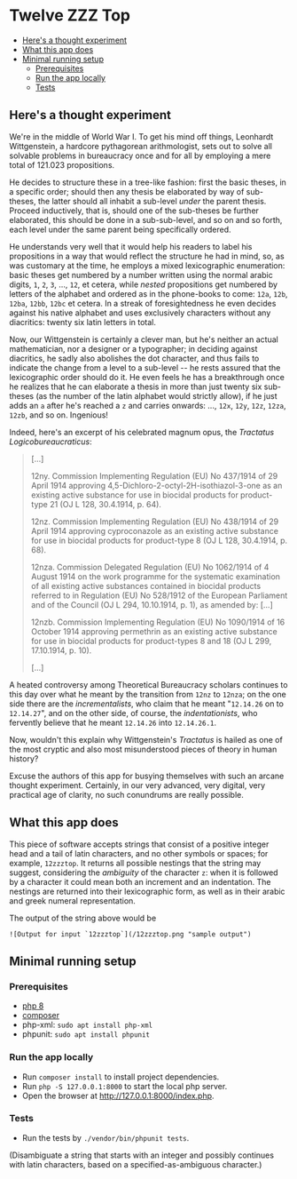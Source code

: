# Twelve ZZZ Top

- [Here's a thought experiment](#here-s-a-thought-experiment)
- [What this app does](#what-this-app-does)
- [Minimal running setup](#minimal-running-setup)
  - [Prerequisites](#prerequisites)
  - [Run the app locally](#run-the-app-locally)
  - [Tests](#tests)

## Here's a thought experiment <a name="here-s-athought-experiment"></a>

We're in the middle of World War I. To get his mind off things, Leonhardt Wittgenstein, a hardcore pythagorean arithmologist, sets out to solve all solvable problems in bureaucracy once and for all by employing a mere total of 121.023 propositions.

He decides to structure these in a tree-like fashion: first the basic theses, in a specific order; should then any thesis be elaborated by way of sub-theses, the latter should all inhabit a sub-level _under_ the parent thesis. Proceed inductively, that is, should one of the sub-theses be further elaborated, this should be done in a sub-sub-level, and so on and so forth, each level under the same parent being specifically ordered.

He understands very well that it would help his readers to label his propositions in a way that would reflect the structure he had in mind, so, as was customary at the time, he employs a mixed lexicographic enumeration: basic theses get numbered by a number written using the normal arabic digits, `1`, `2`, `3`, ..., `12`, et cetera, while _nested_ propositions get numbered by letters of the alphabet and ordered as in the phone-books to come: `12a`, `12b`, `12ba`, `12bb`, `12bc` et cetera. In a streak of foresightedness he even decides against his native alphabet and uses exclusively characters without any diacritics: twenty six latin letters in total.

Now, our Wittgenstein is certainly a clever man, but he's neither an actual mathematician, nor a designer or a typographer; in deciding against diacritics, he sadly also abolishes the dot character, and thus fails to indicate the change from a level to a sub-level -- he rests assured that the lexicographic order should do it. He even feels he has a breakthrough once he realizes that he can elaborate a thesis in more than just twenty six sub-theses (as the number of the latin alphabet would strictly allow), if he just adds an `a` after he's reached a `z` and carries onwards: ..., `12x`, `12y`, `12z`, `12za`, `12zb`, and so on. Ingenious!

Indeed, here's an excerpt of his celebrated magnum opus, the _Tractatus Logicobureaucraticus_:

>[...]
>
>12ny. Commission Implementing Regulation (EU) No 437/1914 of 29 April 1914 approving 4,5-Dichloro-2-octyl-2H-isothiazol-3-one as an existing active substance for use in biocidal products for product-type 21 (OJ L 128, 30.4.1914, p. 64).
>
>12nz. Commission Implementing Regulation (EU) No 438/1914 of 29 April 1914 approving cyproconazole as an existing active substance for use in biocidal products for product-type 8 (OJ L 128, 30.4.1914, p. 68).
>
>12nza. Commission Delegated Regulation (EU) No 1062/1914 of 4 August 1914 on the work programme for the systematic examination of all existing active substances contained in biocidal products referred to in Regulation (EU) No 528/1912 of the European Parliament and of the Council (OJ L 294, 10.10.1914, p. 1), as amended by: [...]
>
>12nzb. Commission Implementing Regulation (EU) No 1090/1914 of 16 October 1914 approving permethrin as an existing active substance for use in biocidal products for product-types 8 and 18 (OJ L 299, 17.10.1914, p. 10).
>
>[...]

A heated controversy among Theoretical Bureaucracy scholars continues to this day over what he meant by the transition from `12nz` to `12nza`; on the one side there are the _incrementalists_, who claim that he meant "`12.14.26` on to `12.14.27`", and on the other side, of course, the _indentationists_, who fervently believe that he meant `12.14.26` into `12.14.26.1`.

Now, wouldn't this explain why Wittgenstein's _Tractatus_ is hailed as one of the most cryptic and also most misunderstood pieces of theory in human history?

Excuse the authors of this app for busying themselves with such an arcane thought experiment. Certainly, in our very advanced, very digital, very practical age of clarity, no such conundrums are really possible.

## What this app does <a name="what-this-app-does"></a>

This piece of software accepts strings that consist of a positive integer head and a tail of latin characters, and no other symbols or spaces; for example, `12zzztop`. It returns all possible nestings that the string may suggest, considering the _ambiguity_ of the character `z`: when it is followed by a character it could mean both an increment and an indentation. The nestings are returned into their lexicographic form, as well as in their arabic and greek numeral representation.

The output of the string above would be
```
![Output for input `12zzztop`](/12zzztop.png "sample output")
```

## Minimal running setup <a name="minimal-running-setup"></a>

### Prerequisites <a name="prerequisites"></a>
- [php 8](https://www.php.net/manual/en/install.php)
- [composer](https://getcomposer.org/download/)
- php-xml: `sudo apt install php-xml`
- phpunit: `sudo apt install phpunit`

### Run the app locally <a name="run-the-app-locally"></a>

- Run `composer install` to install project dependencies.
- Run `php -S 127.0.0.1:8000` to start the local php server.
- Open the browser at http://127.0.0.1:8000/index.php.

### Tests <a name="tests"></a>

- Run the tests by `./vendor/bin/phpunit tests`.

(Disambiguate a string that starts with an integer and possibly continues with latin characters, based on a specified-as-ambiguous character.)
